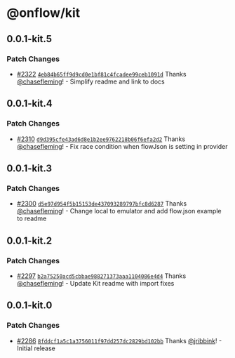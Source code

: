 # @onflow/kit

## 0.0.1-kit.5

### Patch Changes

- [#2322](https://github.com/onflow/fcl-js/pull/2322) [`4eb84b65ff9d9cd0e1bf81c4fcadee99ceb1091d`](https://github.com/onflow/fcl-js/commit/4eb84b65ff9d9cd0e1bf81c4fcadee99ceb1091d) Thanks [@chasefleming](https://github.com/chasefleming)! - Simplify readme and link to docs

## 0.0.1-kit.4

### Patch Changes

- [#2310](https://github.com/onflow/fcl-js/pull/2310) [`d9d395cfe43ad6d8e1b2ee9762218b06f6efa2d2`](https://github.com/onflow/fcl-js/commit/d9d395cfe43ad6d8e1b2ee9762218b06f6efa2d2) Thanks [@chasefleming](https://github.com/chasefleming)! - Fix race condition when flowJson is setting in provider

## 0.0.1-kit.3

### Patch Changes

- [#2300](https://github.com/onflow/fcl-js/pull/2300) [`d5e97d954f5b15153de437093289797bfc8d6287`](https://github.com/onflow/fcl-js/commit/d5e97d954f5b15153de437093289797bfc8d6287) Thanks [@chasefleming](https://github.com/chasefleming)! - Change local to emulator and add flow.json example to readme

## 0.0.1-kit.2

### Patch Changes

- [#2297](https://github.com/onflow/fcl-js/pull/2297) [`b2a75250acd5cbbae988271373aaa1104086e4d4`](https://github.com/onflow/fcl-js/commit/b2a75250acd5cbbae988271373aaa1104086e4d4) Thanks [@chasefleming](https://github.com/chasefleming)! - Update Kit readme with import fixes

## 0.0.1-kit.0

### Patch Changes

- [#2286](https://github.com/onflow/fcl-js/pull/2286) [`8fddcf1a5c1a3756011f97dd257dc2829bd102bb`](https://github.com/onflow/fcl-js/commit/8fddcf1a5c1a3756011f97dd257dc2829bd102bb) Thanks [@jribbink](https://github.com/jribbink)! - Initial release
